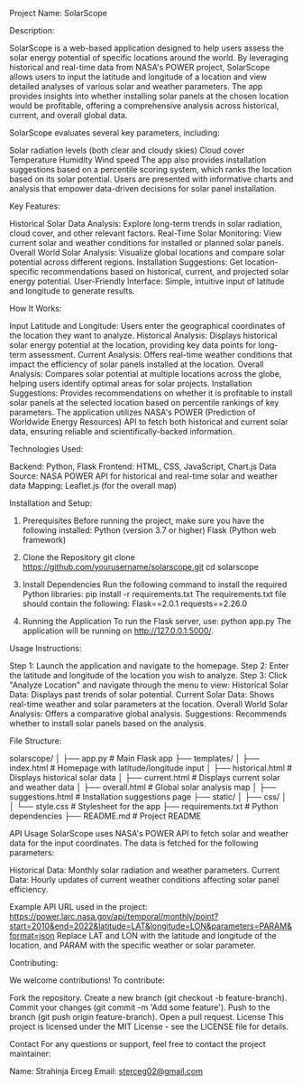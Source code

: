 Project Name: SolarScope

Description:

SolarScope is a web-based application designed to help users assess the solar energy potential of specific locations around the world. By leveraging historical and real-time data from NASA's POWER project, SolarScope allows users to input the latitude and longitude of a location and view detailed analyses of various solar and weather parameters. The app provides insights into whether installing solar panels at the chosen location would be profitable, offering a comprehensive analysis across historical, current, and overall global data.

SolarScope evaluates several key parameters, including:

Solar radiation levels (both clear and cloudy skies)
Cloud cover
Temperature
Humidity
Wind speed
The app also provides installation suggestions based on a percentile scoring system, which ranks the location based on its solar potential. Users are presented with informative charts and analysis that empower data-driven decisions for solar panel installation.

Key Features:

Historical Solar Data Analysis: Explore long-term trends in solar radiation, cloud cover, and other relevant factors.
Real-Time Solar Monitoring: View current solar and weather conditions for installed or planned solar panels.
Overall World Solar Analysis: Visualize global locations and compare solar potential across different regions.
Installation Suggestions: Get location-specific recommendations based on historical, current, and projected solar energy potential.
User-Friendly Interface: Simple, intuitive input of latitude and longitude to generate results.

How It Works:

Input Latitude and Longitude: Users enter the geographical coordinates of the location they want to analyze.
Historical Analysis: Displays historical solar energy potential at the location, providing key data points for long-term assessment.
Current Analysis: Offers real-time weather conditions that impact the efficiency of solar panels installed at the location.
Overall Analysis: Compares solar potential at multiple locations across the globe, helping users identify optimal areas for solar projects.
Installation Suggestions: Provides recommendations on whether it is profitable to install solar panels at the selected location based on percentile rankings of key parameters.
The application utilizes NASA's POWER (Prediction of Worldwide Energy Resources) API to fetch both historical and current solar data, ensuring reliable and scientifically-backed information.

Technologies Used:

Backend: Python, Flask
Frontend: HTML, CSS, JavaScript, Chart.js
Data Source: NASA POWER API for historical and real-time solar and weather data
Mapping: Leaflet.js (for the overall map)


Installation and Setup:

1. Prerequisites
Before running the project, make sure you have the following installed:
Python (version 3.7 or higher)
Flask (Python web framework)

2. Clone the Repository
git clone https://github.com/yourusername/solarscope.git
cd solarscope

3. Install Dependencies
Run the following command to install the required Python libraries:
pip install -r requirements.txt
The requirements.txt file should contain the following:
Flask==2.0.1
requests==2.26.0

4. Running the Application
To run the Flask server, use:
python app.py
The application will be running on http://127.0.0.1:5000/.

Usage Instructions:

Step 1: Launch the application and navigate to the homepage.
Step 2: Enter the latitude and longitude of the location you wish to analyze.
Step 3: Click "Analyze Location" and navigate through the menu to view:
Historical Solar Data: Displays past trends of solar potential.
Current Solar Data: Shows real-time weather and solar parameters at the location.
Overall World Solar Analysis: Offers a comparative global analysis.
Suggestions: Recommends whether to install solar panels based on the analysis.

File Structure:

solarscope/
│
├── app.py                # Main Flask app
├── templates/
│   ├── index.html        # Homepage with latitude/longitude input
│   ├── historical.html   # Displays historical solar data
│   ├── current.html      # Displays current solar and weather data
│   ├── overall.html      # Global solar analysis map
│   ├── suggestions.html  # Installation suggestions page
├── static/
│   ├── css/
│   │   └── style.css     # Stylesheet for the app
├── requirements.txt      # Python dependencies
├── README.md             # Project README

API Usage
SolarScope uses NASA's POWER API to fetch solar and weather data for the input coordinates. The data is fetched for the following parameters:

Historical Data: Monthly solar radiation and weather parameters.
Current Data: Hourly updates of current weather conditions affecting solar panel efficiency.

Example API URL used in the project:
https://power.larc.nasa.gov/api/temporal/monthly/point?start=2010&end=2022&latitude=LAT&longitude=LON&parameters=PARAM&format=json
Replace LAT and LON with the latitude and longitude of the location, and PARAM with the specific weather or solar parameter.

Contributing:

We welcome contributions! To contribute:

Fork the repository.
Create a new branch (git checkout -b feature-branch).
Commit your changes (git commit -m 'Add some feature').
Push to the branch (git push origin feature-branch).
Open a pull request.
License
This project is licensed under the MIT License - see the LICENSE file for details.

Contact
For any questions or support, feel free to contact the project maintainer:

Name: Strahinja Erceg
Email: sterceg02@gmail.com
